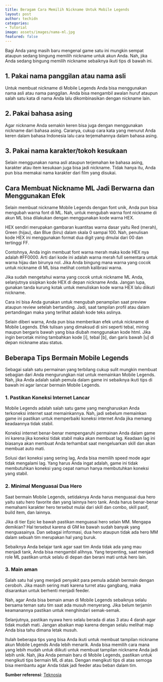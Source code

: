 ```yaml
---
title: Beragam Cara Memilih Nickname Untuk Mobile Legends
layout: post
author: techidn
categories: 
- Tutorial
image: assets/images/nama-ml.jpg
featured: false
---
```


Bagi Anda yang masih baru mengenal game satu ini mungkin sempat ataupun sedang bingung memilih nickname untuk akun Anda. Nah, jika Anda sedang bingung memilih nickname sebaiknya ikuti tips di bawah ini. 

## 1.	Pakai nama panggilan atau nama asli
Untuk membuat nickname di Mobile Legends Anda bisa menggunakan nama asli atau nama panggilan. Anda bisa mengambil awalan huruf ataupun salah satu kata di nama Anda lalu dikombinasikan dengan nickname lain.
## 2.	Pakai bahasa asing
Agar nickname Anda semakin keren bisa juga dengan menggunakan nickname dari bahasa asing. Caranya, cukup cara kata yang menurut Anda keren dalam bahasa Indonesia lalu cara terjemahannya dalam bahasa asing.
## 3.	Pakai nama karakter/tokoh kesukaan
Selain menggunakan nama asli ataupun terjemahan ke bahasa asing, karakter atau item kesukaan juga bisa jadi nickname. Tidak hanya itu, Anda pun bisa memakai nama karakter dari film yang disukai. 
## Cara Membuat Nickname ML Jadi Berwarna dan Menggunakan Efek
Selain membuat nickname Mobile Legends dengan font unik, Anda pun bisa mengubah warna font di ML. Nah, untuk mengubah warna font nickname di akun ML bisa dilakukan dengan menggunakan kode warna HEX.

HEX sendiri merupakan gambaran kuantitas warna dasar yaitu Red (merah), Green (hijau), dan Blue (biru) dalam skala 0 sampai 100. Nah, penulisan kode HEX ini menggunakan format dua digit yang dmulai dari 00 dan tertinggi FF. 

Contohnya, Anda ingin membuat font warna merah maka kode HEX nya adalah #FF0000. Arti dari kode ini adalah warna merah full sementara untuk warna hijau dan birunya nol. Jika Anda bingung mana warna yang cocok untuk nickname di ML bisa melihat contoh kalibrasi warna. 

Jika sudah mengetahui warna yang cocok untuk nickname ML Anda, selanjutnya sisipkan kode HEX di depan nickname Anda. Jangan lupa, gunakan tanda kurung kotak untuk menuliskan kode warna HEX lalu diikuti nickname. 

Cara ini bisa Anda gunakan untuk mengubah penampilan saat preview ataupun review setelah bertanding. Jadi, saat tampilan profil atau dalam pertandingan maka yang terlihat adalah kode teks aslinya. 

Selain diberi warna, Anda pun bisa memberikan efek untuk nickname di Mobile Legends. Efek tulisan yang dimaksud di sini seperti tebal, miring maupun bergaris bawah yang bisa diubah menggunakan kode html. Jika ingin bercetak miring tambahkan kode [i], tebal [b], dan garis bawah [u] di depan nickname atau status. 
## Beberapa Tips Bermain Mobile Legends
Sebagai salah satu permainan yang terbilang cukup sulit mungkin membuat sebagian dari Anda mengurungkan niat untuk memainkan Mobile Legends. Nah, jika Anda adalah salah pemula dalam game ini sebaiknya ikuti tips di bawah ini agar lancar bermain Mobile Legends. 
### 1.	Pastikan Koneksi Internet Lancar
Mobile Legends adalah salah satu game yang mengharuskan Anda terkoneksi internet saat memainkannya. Nah, jadi sebelum memainkan game ini pastikan untuk memperbaiki koneksi internet Anda jika memang keadaannya tidak stabil.

Koneksi internet benar-benar mempengaruhi permainan Anda dalam game ini karena jika koneksi tidak stabil maka akan membuat lag. Keadaan lag ini biasanya akan membuat Anda terhambat saat mengeluarkan skill dan akan membuat auto mati.

Solusi dari koneksi yang sering lag, Anda bisa memilih speed mode agar tidak mengalami lag. Yang harus Anda ingat adalah, game ini tidak membutuhkan koneksi yang cepat namun hanya membutuhkan koneksi yang stabil.
### 2.	Minimal Menguasai Dua Hero
Saat bermain Mobile Legends, setidaknya Anda harus menguasai dua hero yaitu satu hero favorite dan yang lainnya hero tank. Anda harus benar-benar memahami karakter hero tersebut mulai dari skill dan combo, skill pasif, build item, dan lainnya. 

Jika di tier Epic ke bawah pastikan menguasai hero selain MM. Mengapa demikian? Hal tersebut karena di GM ke bawah sudah banyak yang menguasainya. Dan sebagai informasi, dua hero ataupun tidak ada hero MM dalam sebuah tim merupakan hal yang buruk. 

Sebaiknya Anda belajar tank agar saat tim Anda tidak ada yang mau menjadi tank, Anda bisa mengambil alihnya. Yang terpenting, saat menjadi role ML pastikan untuk selalu di depan dan berani mati untuk hero lain. 
### 3.	Main aman
Salah satu hal yang menjadi penyakit para pemula adalah bermain dengan ceroboh. Jika masih sering mati karena turret atau gangbang, maka disarankan untuk berhenti menjadi feeder. 

Nah, agar Anda bisa bemain aman di Mobile Legends sebaiknya selalu bersama teman satu tim saat ada musuh menyerang. Jika belum terjamin keamanannya pastikan untuk menghindari semak-semak. 

Selanjutnya, pastikan nyawa hero selalu berada di atas 3 atau 4 darah agar tidak mudah mati. Jangan abaikan map karena dengan selalu melihat map Anda bisa tahu dimana letak musuh. 

Itulah beberapa tips yang bisa Anda ikuti untuk membuat tampilan nickname akun Mobile Legends Anda lebih menarik. Anda bisa memilih cara mana yang lebih mudah untuk diikuti untuk membuat tampilan nickname Anda jadi lebih unik. Nah, jika Anda pemain baru di Mobile Legends, pastikan untuk mengikuti tips bermain ML di atas. Dengan mengikuti tips di atas semoga bisa membantu agar Anda tidak jadi feeder atau beban dalam tim. 

**Sumber referensi**: [Teknosia](https://teknosia.netlify.app/)
